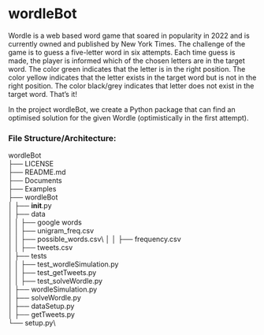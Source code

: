 # wordleBot

Wordle is a web based word game that soared in popularity in 2022 and is currently owned and published by New York Times.
The challenge of the game is to guess a five-letter word in six attempts.
Each time guess is made, the player is informed which of the chosen letters are in the target word.
The color green indicates that the letter is in the right position.
The color yellow indicates that the letter exists in the target word but is not in the right position.
The color black/grey indicates that letter does not exist in the target word.
That’s it!

In the project wordleBot, we create a Python package that can find an optimised solution for the given Wordle (optimistically in the first attempt).

### File Structure/Architecture:

wordleBot\
├── LICENSE\
├── README.md\
├── Documents\
├── Examples\
├── wordleBot\
│   ├── __init__.py\
│   ├── data\
│   │	├── google words\
│   │	├── unigram_freq.csv\
│   │	├── possible_words.csv\	
│   │	├── frequency.csv\
│   │	├── tweets.csv\
│   ├── tests\
│   │	├── test_wordleSimulation.py\
│   │	├── test_getTweets.py\
│   │	├── test_solveWordle.py\
│   ├── wordleSimulation.py\
│   ├── solveWordle.py\
│   ├── dataSetup.py\
│   ├── getTweets.py\
└── setup.py\

